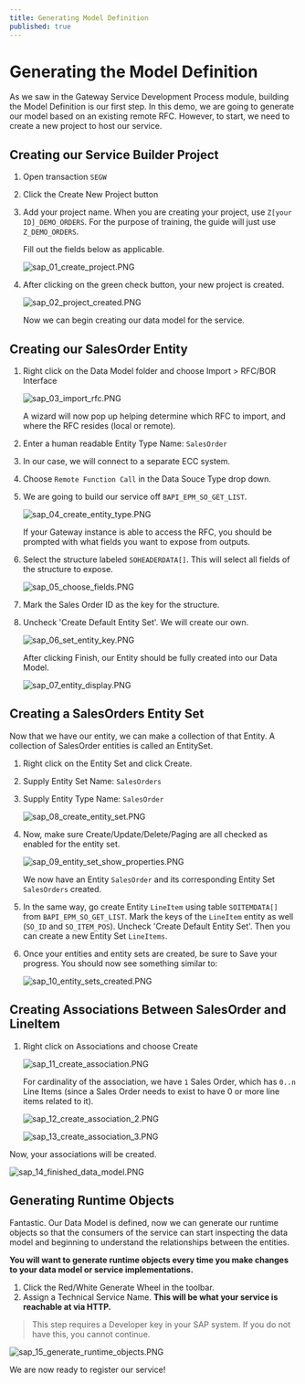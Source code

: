 ```yaml
---
title: Generating Model Definition
published: true
---
```


# Generating the Model Definition

As we saw in the Gateway Service Development Process module, building the Model Definition is our first step. In this demo, we are going to generate our model based on an existing remote RFC. However, to start, we need to create a new project to host our service.

## Creating our Service Builder Project

1. Open transaction `SEGW`
1. Click the Create New Project button
1. Add your project name. When you are creating your project, use `Z[your ID]_DEMO_ORDERS`. For the purpose of training, the guide will just use `Z_DEMO_ORDERS`.

    Fill out the fields below as applicable.

    ![sap_01_create_project.PNG]({{site.baseurl}}/img/sap_01_create_project.PNG)

1. After clicking on the green check button, your new project is created.

    ![sap_02_project_created.PNG]({{site.baseurl}}/img/sap_02_project_created.PNG)

    Now we can begin creating our data model for the service.

## Creating our SalesOrder Entity

1. Right click on the Data Model folder and choose Import > RFC/BOR Interface

    ![sap_03_import_rfc.PNG]({{site.baseurl}}/img/sap_03_import_rfc.PNG)

    A wizard will now pop up helping determine which RFC to import, and where the RFC resides (local or remote).

1. Enter a human readable Entity Type Name: `SalesOrder`
1. In our case, we will connect to a separate ECC system.
1. Choose `Remote Function Call` in the Data Souce Type drop down.
1. We are going to build our service off `BAPI_EPM_SO_GET_LIST`.

    ![sap_04_create_entity_type.PNG]({{site.baseurl}}/img/sap_04_create_entity_type.PNG)

    If your Gateway instance is able to access the RFC, you should be prompted with what fields you want to expose from outputs.

1. Select the structure labeled `SOHEADERDATA[]`. This will select all fields of the structure to expose.

    ![sap_05_choose_fields.PNG]({{site.baseurl}}/img/sap_05_choose_fields.PNG)

1. Mark the Sales Order ID as the key for the structure.
1. Uncheck 'Create Default Entity Set'. We will create our own.

    ![sap_06_set_entity_key.PNG]({{site.baseurl}}/img/sap_06_set_entity_key.PNG)

    After clicking Finish, our Entity should be fully created into our Data Model.

    ![sap_07_entity_display.PNG]({{site.baseurl}}/img/sap_07_entity_display.PNG)

## Creating a SalesOrders Entity Set

Now that we have our entity, we can make a collection of that Entity. A collection of SalesOrder entities is called an EntitySet.

1. Right click on the Entity Set and click Create.
1. Supply Entity Set Name: `SalesOrders`
1. Supply Entity Type Name: `SalesOrder`

    ![sap_08_create_entity_set.PNG]({{site.baseurl}}/img/sap_08_create_entity_set.PNG)

1. Now, make sure Create/Update/Delete/Paging are all checked as enabled for the entity set.

    ![sap_09_entity_set_show_properties.PNG]({{site.baseurl}}/img/sap_09_entity_set_show_properties.PNG)

    We now have an Entity `SalesOrder` and its corresponding Entity Set `SalesOrders` created.

1. In the same way, go create Entity `LineItem` using table `SOITEMDATA[]` from `BAPI_EPM_SO_GET_LIST`. Mark the keys of the `LineItem` entity as well (`SO_ID` and `SO_ITEM_POS`). Uncheck 'Create Default Entity Set'. Then you can create a new Entity Set `LineItems`.

1. Once your entities and entity sets are created, be sure to Save your progress. You should now see something similar to:

   ![sap_10_entity_sets_created.PNG]({{site.baseurl}}/img/sap_10_entity_sets_created.PNG)

## Creating Associations Between SalesOrder and LineItem

1. Right click on Associations and choose Create

    ![sap_11_create_association.PNG]({{site.baseurl}}/img/sap_11_create_association.PNG)

    For cardinality of the association, we have `1` Sales Order, which has `0..n` Line Items (since a Sales Order needs to exist to have 0 or more line items related to it).

    ![sap_12_create_association_2.PNG]({{site.baseurl}}/img/sap_12_create_association_2.PNG)

    ![sap_13_create_association_3.PNG]({{site.baseurl}}/img/sap_13_create_association_3.PNG)

Now, your associations will be created.

![sap_14_finished_data_model.PNG]({{site.baseurl}}/img/sap_14_finished_data_model.PNG)

## Generating Runtime Objects

Fantastic. Our Data Model is defined, now we can generate our runtime objects so that the consumers of the service can start inspecting the data model and beginning to understand the relationships between the entities.

**You will want to generate runtime objects every time you make changes to your data model or service implementations.**

1. Click the Red/White Generate Wheel in the toolbar.
1. Assign a Technical Service Name. **This will be what your service is reachable at via HTTP.**

> This step requires a Developer key in your SAP system. If you do not have this, you cannot continue.

![sap_15_generate_runtime_objects.PNG]({{site.baseurl}}/img/sap_15_generate_runtime_objects.PNG)

We are now ready to register our service!
